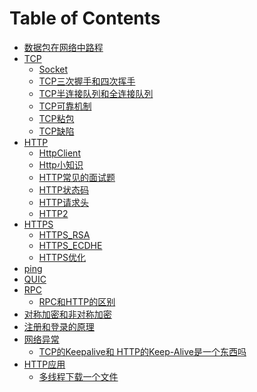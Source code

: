 # Table of Contents



+ [数据包在网络中路程](数据包在网络中路程.md)
+ [TCP]()
    + [Socket](Socket.md)
    + [TCP三次握手和四次挥手](TCP三次握手和四次挥手.md)
    + [TCP半连接队列和全连接队列](TCP半连接队列和全连接队列.md)
    + [TCP可靠机制](TCP可靠机制.md)
    + [TCP粘包](TCP粘包.md)
    + [TCP缺陷](TCP缺陷.md)
+ [HTTP]()
    + [HttpClient](HttpClient.md)
    + [Http小知识](Http小知识.md)
    + [HTTP常见的面试题](HTTP常见的面试题.md)
    + [HTTP状态码](HTTP状态码.md)
    + [HTTP请求头](HTTP请求头.md)
    + [HTTP2](HTTP2.md)
+ [HTTPS]()
    + [HTTPS_RSA](HTTPS_RSA.md)
    + [HTTPS_ECDHE](HTTPS_ECDHE.md)
    + [HTTPS优化](HTTPS优化.md)
+ [ping](ping.md)
+ [QUIC](QUIC.md)
+ [RPC](RPC.md)
    + [RPC和HTTP的区别](RPC和HTTP的区别.md)
+ [对称加密和非对称加密](对称加密和非对称加密.md)
+ [注册和登录的原理](注册和登录的原理.md)
+ [网络异常]()
    + [TCP的Keepalive和 HTTP的Keep-Alive是一个东西吗](./网络异常/TCP的Keepalive和HTTP的Keep-Alive是一个东西吗.md)
+ [HTTP应用]()
  + [多线程下载一个文件](多线程下载一个文件.md)
